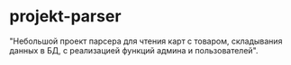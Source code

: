 # projekt-parser
"Небольшой проект парсера для чтения карт с товаром, складывания данных в БД, с реализацией функций админа и пользователей".
